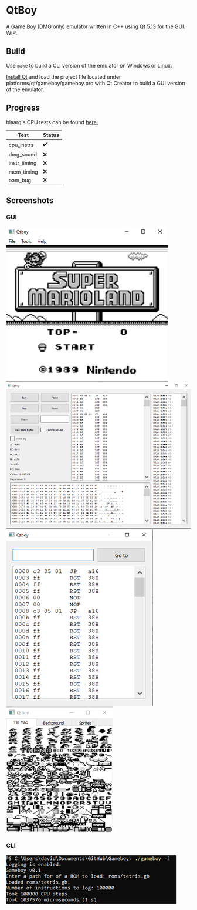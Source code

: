 # QtBoy

A Game Boy (DMG only) emulator written in C++ using [Qt 5.13](https://qt.io) for the GUI. WIP.

## Build

Use `make` to build a CLI version of the emulator on Windows or Linux.

[Install Qt](https://doc.qt.io/qt-5/gettingstarted.html) and load the project file located under platforms/qt/gameboy/gameboy.pro with Qt Creator to build a GUI version of the emulator.

## Progress

blaarg's CPU tests can be found [here.](https://github.com/retrio/gb-test-roms)

Test|Status
---|---
cpu_instrs|:heavy_check_mark:
dmg_sound|:x:
instr_timing|:x:
mem_timing|:x:
oam_bug|:x:


## Screenshots

### GUI

![Screenshot](docs/preview/main_preview.png)![Screenshot](docs/preview/debugger_preview.png)![Screenshot](docs/preview/disassembler_preview.png)![Screenshot](docs/preview/vram_viewer_preview.png)

### CLI

<img src = "docs/preview/cli_preview.png">



